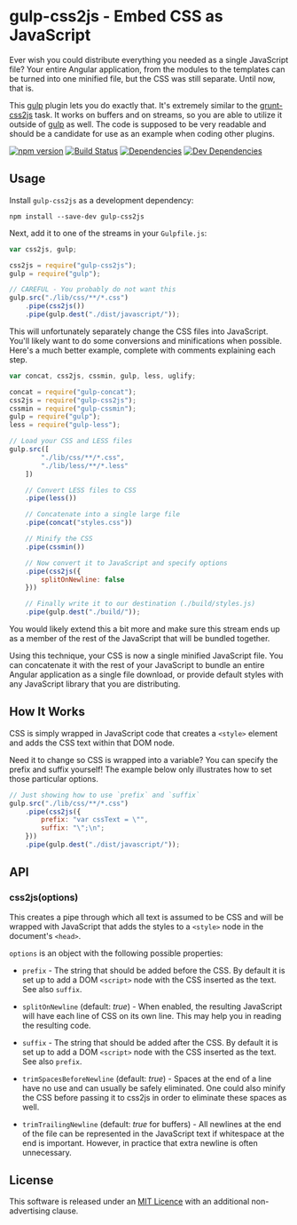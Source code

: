 gulp-css2js - Embed CSS as JavaScript
=====================================

Ever wish you could distribute everything you needed as a single JavaScript file?  Your entire Angular application, from the modules to the templates can be turned into one minified file, but the CSS was still separate.  Until now, that is.

This [gulp] plugin lets you do exactly that.  It's extremely similar to the [grunt-css2js] task.  It works on buffers and on streams, so you are able to utilize it outside of [gulp] as well.  The code is supposed to be very readable and should be a candidate for use as an example when coding other plugins.

[![npm version][npm-badge]][npm-link]
[![Build Status][travis-badge]][travis-link]
[![Dependencies][dependencies-badge]][dependencies-link]
[![Dev Dependencies][devdependencies-badge]][devdependencies-link]


Usage
-----

Install `gulp-css2js` as a development dependency:

```shell
npm install --save-dev gulp-css2js
```

Next, add it to one of the streams in your `Gulpfile.js`:

```javascript
var css2js, gulp;

css2js = require("gulp-css2js");
gulp = require("gulp");

// CAREFUL - You probably do not want this
gulp.src("./lib/css/**/*.css")
    .pipe(css2js())
    .pipe(gulp.dest("./dist/javascript/"));
```

This will unfortunately separately change the CSS files into JavaScript.  You'll likely want to do some conversions and minifications when possible.  Here's a much better example, complete with comments explaining each step.

```javascript
var concat, css2js, cssmin, gulp, less, uglify;

concat = require("gulp-concat");
css2js = require("gulp-css2js");
cssmin = require("gulp-cssmin");
gulp = require("gulp");
less = require("gulp-less");

// Load your CSS and LESS files
gulp.src([
        "./lib/css/**/*.css",
        "./lib/less/**/*.less"
    ])

    // Convert LESS files to CSS
    .pipe(less())

    // Concatenate into a single large file
    .pipe(concat("styles.css"))

    // Minify the CSS
    .pipe(cssmin())

    // Now convert it to JavaScript and specify options
    .pipe(css2js({
        splitOnNewline: false
    }))

    // Finally write it to our destination (./build/styles.js)
    .pipe(gulp.dest("./build/"));
```

You would likely extend this a bit more and make sure this stream ends up as a member of the rest of the JavaScript that will be bundled together.

Using this technique, your CSS is now a single minified JavaScript file.  You can concatenate it with the rest of your JavaScript to bundle an entire Angular application as a single file download, or provide default styles with any JavaScript library that you are distributing.


How It Works
------------

CSS is simply wrapped in JavaScript code that creates a `<style>` element and adds the CSS text within that DOM node.

Need it to change so CSS is wrapped into a variable?  You can specify the prefix and suffix yourself!  The example below only illustrates how to set those particular options.

```javascript
// Just showing how to use `prefix` and `suffix`
gulp.src("./lib/css/**/*.css")
    .pipe(css2js({
        prefix: "var cssText = \"",
        suffix: "\";\n";
    }))
    .pipe(gulp.dest("./dist/javascript/"));
```


API
---

### css2js(options)

This creates a pipe through which all text is assumed to be CSS and will be wrapped with JavaScript that adds the styles to a `<style>` node in the document's `<head>`.

`options` is an object with the following possible properties:

* `prefix` - The string that should be added before the CSS.  By default it is set up to add a DOM `<script>` node with the CSS inserted as the text.  See also `suffix`.

* `splitOnNewline` (default: *true*) - When enabled, the resulting JavaScript will have each line of CSS on its own line.  This may help you in reading the resulting code.

* `suffix` - The string that should be added after the CSS.  By default it is set up to add a DOM `<script>` node with the CSS inserted as the text.  See also `prefix`.

* `trimSpacesBeforeNewline` (default: *true*) - Spaces at the end of a line have no use and can usually be safely eliminated.  One could also minify the CSS before passing it to css2js in order to eliminate these spaces as well.

* `trimTrailingNewline` (default: *true* for buffers) - All newlines at the end of the file can be represented in the JavaScript text if whitespace at the end is important.  However, in practice that extra newline is often unnecessary.


License
-------

This software is released under an [MIT Licence][LICENSE] with an additional non-advertising clause.


[codecov-badge]: https://img.shields.io/codecov/c/github/tests-always-included/gulp-css2js/master.svg
[codecov-link]: https://codecov.io/github/tests-always-included/gulp-css2js?branch=master
[dependencies-badge]: https://img.shields.io/david/tests-always-included/gulp-css2js.svg
[dependencies-link]: https://david-dm.org/tests-always-included/gulp-css2js
[devdependencies-badge]: https://img.shields.io/david/dev/tests-always-included/gulp-css2js.svg
[devdependencies-link]: https://david-dm.org/tests-always-included/gulp-css2js#info=devDependencies
[grunt-css2js]: https://github.com/ragiragi/grunt-css2js
[gulp]: https://github.com/wearefractal/gulp
[LICENSE]: LICENSE.md
[npm-badge]: https://img.shields.io/npm/v/gulp-css2js.svg
[npm-link]: https://npmjs.org/package/gulp-css2js
[travis-badge]: https://img.shields.io/travis/tests-always-included/gulp-css2js/master.svg
[travis-link]: http://travis-ci.org/tests-always-included/gulp-css2js
